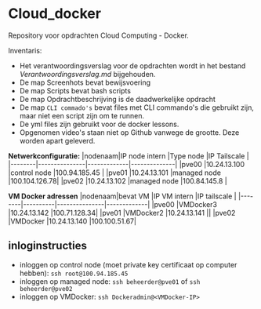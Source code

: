 # Cloud_docker
Repository voor opdrachten Cloud Computing - Docker.

Inventaris:
- Het verantwoordingsverslag voor de opdrachten wordt in het bestand *Verantwoordingsverslag.md* bijgehouden.
- De map Screenhots bevat bewijsvoering
- De map Scripts bevat bash scripts
- De map Opdrachtbeschrijving is de daadwerkelijke opdracht
- De map `CLI commado's` bevat files met CLI commando's die gebruikt zijn, maar niet een script zijn om te runnen.
- De yml files zijn gebruikt voor de docker lessons.
- Opgenomen video's staan niet op Github vanwege de grootte. Deze worden apart geleverd.

**Netwerkconfiguratie:**
|nodenaam|IP node intern |Type node    |IP Tailscale  |
|--------|---------------|-------------|--------------|
|pve00   |10.24.13.100   |control node |100.94.185.45 |
|pve01   |10.24.13.101   |managed node |100.104.126.78|
|pve02   |10.24.13.102   |managed node |100.84.145.8  |

**VM Docker adressen**
|nodenaam|bevat VM  |IP VM intern   |IP tailscale |
|--------|----------|---------------|-------------|
|pve00   |VMDocker3 |10.24.13.142   |100.71.128.34|
|pve01   |VMDocker2 |10.24.13.141   ||
|pve02   |VMDocker  |10.24.13.140   |100.100.51.67|

## inloginstructies

- inloggen op control node (moet private key certificaat op computer hebben):
  `ssh root@100.94.185.45`
- inloggen op managed node:
  `ssh beheerder@pve01` of `ssh beheerder@pve02`
- inloggen op VMDocker:
  `ssh Dockeradmin@<VMDocker-IP>`